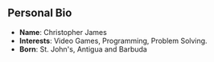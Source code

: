 ## Personal Bio
- __Name__: Christopher James
- __Interests__: Video Games, Programming, Problem Solving.
- __Born__: St. John's, Antigua and Barbuda